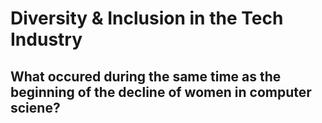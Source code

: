 # Diversity & Inclusion in the Tech Industry

## What occured during the same time as the beginning of the decline of women in computer sciene?